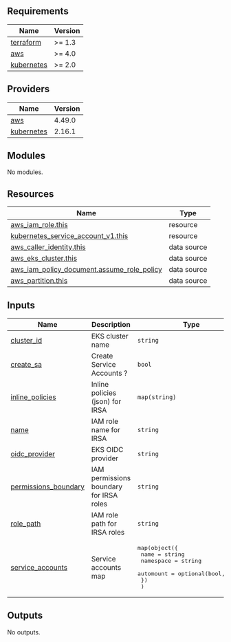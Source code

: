 <!-- BEGIN_TF_DOCS -->
## Requirements

| Name | Version |
|------|---------|
| <a name="requirement_terraform"></a> [terraform](#requirement\_terraform) | >= 1.3 |
| <a name="requirement_aws"></a> [aws](#requirement\_aws) | >= 4.0 |
| <a name="requirement_kubernetes"></a> [kubernetes](#requirement\_kubernetes) | >= 2.0 |

## Providers

| Name | Version |
|------|---------|
| <a name="provider_aws"></a> [aws](#provider\_aws) | 4.49.0 |
| <a name="provider_kubernetes"></a> [kubernetes](#provider\_kubernetes) | 2.16.1 |

## Modules

No modules.

## Resources

| Name | Type |
|------|------|
| [aws_iam_role.this](https://registry.terraform.io/providers/hashicorp/aws/latest/docs/resources/iam_role) | resource |
| [kubernetes_service_account_v1.this](https://registry.terraform.io/providers/hashicorp/kubernetes/latest/docs/resources/service_account_v1) | resource |
| [aws_caller_identity.this](https://registry.terraform.io/providers/hashicorp/aws/latest/docs/data-sources/caller_identity) | data source |
| [aws_eks_cluster.this](https://registry.terraform.io/providers/hashicorp/aws/latest/docs/data-sources/eks_cluster) | data source |
| [aws_iam_policy_document.assume_role_policy](https://registry.terraform.io/providers/hashicorp/aws/latest/docs/data-sources/iam_policy_document) | data source |
| [aws_partition.this](https://registry.terraform.io/providers/hashicorp/aws/latest/docs/data-sources/partition) | data source |

## Inputs

| Name | Description | Type | Default | Required |
|------|-------------|------|---------|:--------:|
| <a name="input_cluster_id"></a> [cluster\_id](#input\_cluster\_id) | EKS cluster name | `string` | n/a | yes |
| <a name="input_create_sa"></a> [create\_sa](#input\_create\_sa) | Create Service Accounts ? | `bool` | `false` | no |
| <a name="input_inline_policies"></a> [inline\_policies](#input\_inline\_policies) | Inline policies (json) for IRSA | `map(string)` | n/a | yes |
| <a name="input_name"></a> [name](#input\_name) | IAM role name for IRSA | `string` | n/a | yes |
| <a name="input_oidc_provider"></a> [oidc\_provider](#input\_oidc\_provider) | EKS OIDC provider | `string` | `null` | no |
| <a name="input_permissions_boundary"></a> [permissions\_boundary](#input\_permissions\_boundary) | IAM permissions boundary for IRSA roles | `string` | `""` | no |
| <a name="input_role_path"></a> [role\_path](#input\_role\_path) | IAM role path for IRSA roles | `string` | `"/"` | no |
| <a name="input_service_accounts"></a> [service\_accounts](#input\_service\_accounts) | Service accounts map | <pre>map(object({<br>    name      = string<br>    namespace = string<br>    automount = optional(bool, true)<br>    })<br>  )</pre> | n/a | yes |

## Outputs

No outputs.
<!-- END_TF_DOCS -->